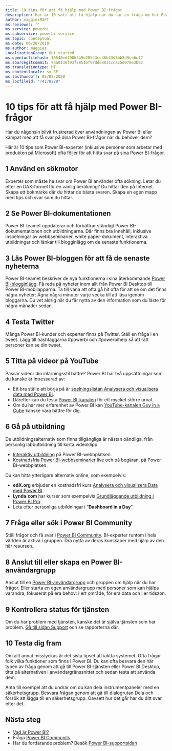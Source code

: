 ```yaml
---
title: 10 tips för att få hjälp med Power BI-frågor
description: Här är 10 sätt att få hjälp när du har en fråga om hur Power BI fungerar
author: maggiesMSFT
ms.reviewer: ''
ms.service: powerbi
ms.subservice: powerbi-service
ms.topic: conceptual
ms.date: 06/28/2018
ms.author: maggies
LocalizationGroup: Get started
ms.openlocfilehash: 10540ed49064b9e28543ce46b43d8bb2d9ca6cf7
ms.sourcegitcommit: 7aa0136f93f88516f97ddd8031ccac5d07863b92
ms.translationtype: HT
ms.contentlocale: sv-SE
ms.lasthandoff: 05/05/2020
ms.locfileid: "74178228"
---
```

# <a name="10-tips-for-getting-help-with-your-power-bi-questions"></a>10 tips för att få hjälp med Power BI-frågor
Har du någonsin blivit frustrerad över användningen av Power BI eller kämpat med att få svar på dina Power BI-frågor när du behöver dem? 

Här är 10 tips som Power BI-experter (inklusive personer som arbetar med produkten på Microsoft) ofta följer för att hitta svar på sina Power BI-frågor.

## <a name="1-use-a-search-engine"></a>1 Använd en sökmotor
Experter som måste ha svar om Power BI använder ofta sökning. Letar du efter en DAX-formel för en vanlig beräkning? Du hittar den på Internet. Skapa ett bokmärke där du hittar de bästa svaren. Skapa en egen mapp med tips och svar som du hittar.


## <a name="2-check-the-power-bi-documentation"></a>2 Se Power BI-dokumentationen
Power BI-teamet uppdaterar och förbättrar ständigt Power BI-dokumentationen och utbildningarna. Där finns bra innehåll, inklusive inspelningar av webbseminarier, white paper-dokument, interaktiva utbildningar och länkar till blogginlägg om de senaste funktionerna.

## <a name="3-read-the-power-bi-blog-for-the-latest-news"></a>3 Läs Power BI-bloggen för att få de senaste nyheterna
Power BI-teamet beskriver de nya funktionerna i sina återkommande [Power BI-blogginlägg](https://powerbi.microsoft.com/blog/). Få reda på nyheter inom allt från Power BI Desktop till Power BI-mobilapparna. Ta till vana att ofta gå hit ofta för att se om det finns några nyheter: Ägna några minuter varje vecka till att läsa igenom bloggarna. Du vet aldrig när du får nytta av den information som du läste för några månader sedan.

## <a name="4-try-twitter"></a>4 Testa Twitter
Många Power BI-kunder och experter finns på Twitter. Ställ en fråga i en tweet. Lägg till hashtaggarna #powerbi och #powerbihelp så att rätt personer kan se din tweet.

## <a name="5-watch-videos-on-youtube"></a>5 Titta på videor på YouTube
Passar videor din inlärningsstil bättre? Power BI har två uppsättningar som du kanske är intresserad av:

* Ett bra ställe att börja på är [spelningslistan Analysera och visualisera data med Power BI](https://www.youtube.com/playlist?list=PL1N57mwBHtN0JFoKSR0n-tBkUJHeMP2cP).
* Därefter kan du testa [Power BI-kanalen](https://www.youtube.com/user/mspowerbi/videos) för ett mycket större urval.
* Om du har mer erfarenhet av Power BI kan [YouTube-kanalen Guy in a Cube](https://www.youtube.com/channel/UCFp1vaKzpfvoGai0vE5VJ0w) kanske vara bättre för dig.

## <a name="6-attend-training"></a>6 Gå på utbildning
De utbildningsalternativ som finns tillgängliga är nästan oändliga, från personlig labbutbildning till korta videoklipp.

* [Interaktiv utbildning](guided-learning/index.yml) på Power BI-webbplatsen.
* [Kostnadsfria Power BI-webbseminarier](webinars.md) live och på begäran, på Power BI-webbplatsen.

Du kan hitta ytterligare alternativ online, som exempelvis:

* **edX.org** erbjuder en kostnadsfri kurs [Analysera och visualisera Data med Power BI](https://www.edx.org/course/analyzing-visualizing-data-power-bi-microsoft-dat207x-4).
* **Lynda.com** har kurser som exempelvis [Grundläggande utbildning i Power BI Pro](https://www.lynda.com/Power-BI-tutorials/Power-BI-Pro-Essential-Training/485820-2.html).
* Leta efter personliga utbildningar i ”**Dashboard in a Day**”.

## <a name="7-ask-or-search-in-the-power-bi-community"></a>7 Fråga eller sök i Power BI Community
Ställ frågor och få svar i [Power BI Community](https://community.powerbi.com). BI-experter runtom i hela världen är aktiva i gruppen. Dra nytta av deras kunskaper med hjälp av den här resursen.

## <a name="8-join-or-create-a-power-bi-user-group"></a>8 Anslut till eller skapa en Power BI-användargrupp
Anslut till en [Power BI-användargrupp](https://community.powerbi.com/t5/Power-BI-User-Groups/ct-p/Groups) och gruppen om hjälp när du har frågor. Eller starta en egen användargrupp med personer som kan hjälpa varandra, fokuserat på era behov: I ert område, för era data och i er tidszon.

## <a name="9-check-the-service-status"></a>9 Kontrollera status för tjänsten
Om du har problem med tjänsten, kanske det är själva tjänsten som har problem. [Gå till sidan Support](https://powerbi.microsoft.com/support/) och se rapporterna där.

## <a name="10-just-try-it"></a>10 Testa dig fram
Om allt annat misslyckas är det sista tipset att iaktta systemet. Ofta frågar folk vilka funktioner som finns i Power BI. Du kan ofta besvara den här typen av fråga genom att gå till Power BI-tjänsten eller Power BI Desktop, titta på alternativen i användargränssnittet och sedan testa att använda dem.

Anta till exempel att du undrar om du kan dela instrumentpaneler med en säkerhetsgrupp. Besvara frågan genom att gå till dialogrutan Dela och försök att lägga till en säkerhetsgrupp. Oavsett hur det går har du ditt svar efter det.

## <a name="next-steps"></a>Nästa steg
* [Vad är Power BI?](fundamentals/power-bi-overview.md)
* Fråga [Power BI Community](https://community.powerbi.com/)
* Har du fortfarande problem? Besök [Power BI-supportsidan](https://powerbi.microsoft.com/support/)
